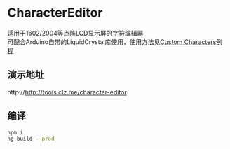 # CharacterEditor

适用于1602/2004等点阵LCD显示屏的字符编辑器  
可配合Arduino自带的LiquidCrystal库使用，使用方法见[Custom Characters例程](https://github.com/arduino-libraries/LiquidCrystal/blob/master/examples/CustomCharacter/CustomCharacter.ino)  

## 演示地址  
http://http://tools.clz.me/character-editor

## 编译  
```bash
npm i
ng build --prod
```